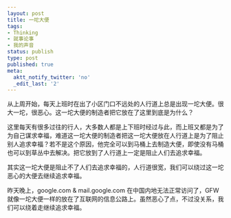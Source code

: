 ```yaml
---
layout: post
title: 一坨大便
tags:
- Thinking
- 就事论事
- 我的声音
status: publish
type: post
published: true
meta:
  aktt_notify_twitter: 'no'
  _edit_last: '2'
---
```

从上周开始，每天上班时在出了小区门口不远处的人行道上总是出现一坨大便。很大一坨，很恶心。这一坨大便的制造者把它放在了这里到底是为什么？

这里每天有很多过往的行人，大多数人都是上下班时经过与此，而上班又都是为了为自己谋求幸福，难道这一坨大便的制造者把这一坨大便放在人行道上是为了阻止别人追求幸福？若不是这个原因，他完全可以到马桶上去制造大便，即使没有马桶也可以到草丛中去解决。把它放到了人行道上一定是阻止人们去追求幸福。

其实这一坨大便是阻止不了人们去追求幸福的，人行道很宽，我们可以绕过这一坨恶心的大便去继续追求幸福。

昨天晚上，google.com & mail.google.com 在中国内地无法正常访问了，GFW 就像一坨大便一样的放在了互联网的信息公路上。虽然恶心了点，不过没关系，我们可以绕着走继续追求幸福。

